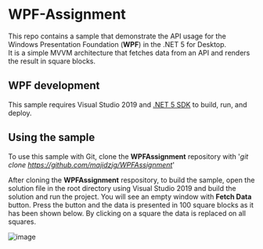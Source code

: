 # WPF-Assignment
This repo contains a sample that demonstrate the API usage for the Windows Presentation Foundation (**WPF**) in the .NET 5 for Desktop.  
It is a simple MVVM architecture that fetches data from an API and renders the result in square blocks.

## WPF development
This sample requires Visual Studio 2019 and [.NET 5 SDK](https://dotnet.microsoft.com/download/dotnet) to build, run, and deploy.

## Using the sample
To use this sample with Git, clone the **WPFAssignment** repository with '_git clone https://github.com/majidzjg/WPFAssignment_'

After cloning the **WPFAssignment** respository, to build the sample, open the solution file in the root directory using Visual Studio 2019 and build the solution and run the project.
You will see an empty window with **Fetch Data** button. Press the button and the data is presented in 100 square blocks as it has been shown below. By clicking on a square the data is replaced on all squares.

![image](https://user-images.githubusercontent.com/28927517/134647080-eaf627e9-f66b-4d04-9fa3-e4a78b82e675.png)

